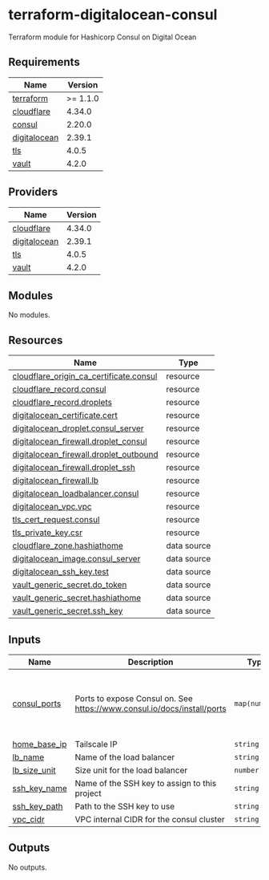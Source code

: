 # terraform-digitalocean-consul
Terraform module for Hashicorp Consul on Digital Ocean

<!-- BEGIN_TF_DOCS -->
## Requirements

| Name | Version |
|------|---------|
| <a name="requirement_terraform"></a> [terraform](#requirement\_terraform) | >= 1.1.0 |
| <a name="requirement_cloudflare"></a> [cloudflare](#requirement\_cloudflare) | 4.34.0 |
| <a name="requirement_consul"></a> [consul](#requirement\_consul) | 2.20.0 |
| <a name="requirement_digitalocean"></a> [digitalocean](#requirement\_digitalocean) | 2.39.1 |
| <a name="requirement_tls"></a> [tls](#requirement\_tls) | 4.0.5 |
| <a name="requirement_vault"></a> [vault](#requirement\_vault) | 4.2.0 |

## Providers

| Name | Version |
|------|---------|
| <a name="provider_cloudflare"></a> [cloudflare](#provider\_cloudflare) | 4.34.0 |
| <a name="provider_digitalocean"></a> [digitalocean](#provider\_digitalocean) | 2.39.1 |
| <a name="provider_tls"></a> [tls](#provider\_tls) | 4.0.5 |
| <a name="provider_vault"></a> [vault](#provider\_vault) | 4.2.0 |

## Modules

No modules.

## Resources

| Name | Type |
|------|------|
| [cloudflare_origin_ca_certificate.consul](https://registry.terraform.io/providers/cloudflare/cloudflare/4.34.0/docs/resources/origin_ca_certificate) | resource |
| [cloudflare_record.consul](https://registry.terraform.io/providers/cloudflare/cloudflare/4.34.0/docs/resources/record) | resource |
| [cloudflare_record.droplets](https://registry.terraform.io/providers/cloudflare/cloudflare/4.34.0/docs/resources/record) | resource |
| [digitalocean_certificate.cert](https://registry.terraform.io/providers/digitalocean/digitalocean/2.39.1/docs/resources/certificate) | resource |
| [digitalocean_droplet.consul_server](https://registry.terraform.io/providers/digitalocean/digitalocean/2.39.1/docs/resources/droplet) | resource |
| [digitalocean_firewall.droplet_consul](https://registry.terraform.io/providers/digitalocean/digitalocean/2.39.1/docs/resources/firewall) | resource |
| [digitalocean_firewall.droplet_outbound](https://registry.terraform.io/providers/digitalocean/digitalocean/2.39.1/docs/resources/firewall) | resource |
| [digitalocean_firewall.droplet_ssh](https://registry.terraform.io/providers/digitalocean/digitalocean/2.39.1/docs/resources/firewall) | resource |
| [digitalocean_firewall.lb](https://registry.terraform.io/providers/digitalocean/digitalocean/2.39.1/docs/resources/firewall) | resource |
| [digitalocean_loadbalancer.consul](https://registry.terraform.io/providers/digitalocean/digitalocean/2.39.1/docs/resources/loadbalancer) | resource |
| [digitalocean_vpc.vpc](https://registry.terraform.io/providers/digitalocean/digitalocean/2.39.1/docs/resources/vpc) | resource |
| [tls_cert_request.consul](https://registry.terraform.io/providers/hashicorp/tls/4.0.5/docs/resources/cert_request) | resource |
| [tls_private_key.csr](https://registry.terraform.io/providers/hashicorp/tls/4.0.5/docs/resources/private_key) | resource |
| [cloudflare_zone.hashiathome](https://registry.terraform.io/providers/cloudflare/cloudflare/4.34.0/docs/data-sources/zone) | data source |
| [digitalocean_image.consul_server](https://registry.terraform.io/providers/digitalocean/digitalocean/2.39.1/docs/data-sources/image) | data source |
| [digitalocean_ssh_key.test](https://registry.terraform.io/providers/digitalocean/digitalocean/2.39.1/docs/data-sources/ssh_key) | data source |
| [vault_generic_secret.do_token](https://registry.terraform.io/providers/hashicorp/vault/4.2.0/docs/data-sources/generic_secret) | data source |
| [vault_generic_secret.hashiathome](https://registry.terraform.io/providers/hashicorp/vault/4.2.0/docs/data-sources/generic_secret) | data source |
| [vault_generic_secret.ssh_key](https://registry.terraform.io/providers/hashicorp/vault/4.2.0/docs/data-sources/generic_secret) | data source |

## Inputs

| Name | Description | Type | Default | Required |
|------|-------------|------|---------|:--------:|
| <a name="input_consul_ports"></a> [consul\_ports](#input\_consul\_ports) | Ports to expose Consul on. See https://www.consul.io/docs/install/ports | `map(number)` | <pre>{<br>  "dns": 8600,<br>  "http": 8500,<br>  "serf-lan": 8301,<br>  "server": 8300<br>}</pre> | no |
| <a name="input_home_base_ip"></a> [home\_base\_ip](#input\_home\_base\_ip) | Tailscale IP | `string` | n/a | yes |
| <a name="input_lb_name"></a> [lb\_name](#input\_lb\_name) | Name of the load balancer | `string` | `"consul-lb"` | no |
| <a name="input_lb_size_unit"></a> [lb\_size\_unit](#input\_lb\_size\_unit) | Size unit for the load balancer | `number` | `1` | no |
| <a name="input_ssh_key_name"></a> [ssh\_key\_name](#input\_ssh\_key\_name) | Name of the SSH key to assign to this project | `string` | `"consul-key"` | no |
| <a name="input_ssh_key_path"></a> [ssh\_key\_path](#input\_ssh\_key\_path) | Path to the SSH key to use | `string` | `"~/.ssh/dokey.pub"` | no |
| <a name="input_vpc_cidr"></a> [vpc\_cidr](#input\_vpc\_cidr) | VPC internal CIDR for the consul cluster | `string` | `"10.10.20.0/24"` | no |

## Outputs

No outputs.
<!-- END_TF_DOCS -->